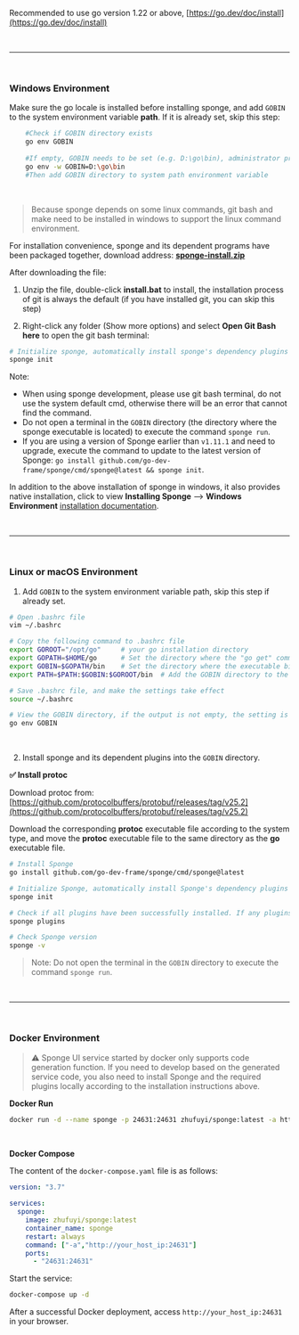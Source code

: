 
Recommended to use go version 1.22 or above, [https://go.dev/doc/install](https://go.dev/doc/install)

<br>

---

<br>

### Windows Environment

Make sure the go locale is installed before installing sponge, and add `GOBIN` to the system environment variable **path**. If it is already set, skip this step:

 ```bash 
     #Check if GOBIN directory exists 
     go env GOBIN 
    
     #If empty, GOBIN needs to be set (e.g. D:\go\bin), administrator privileges may be required 
     go env -w GOBIN=D:\go\bin 
     #Then add GOBIN directory to system path environment variable 
 ``` 

<br>

> Because sponge depends on some linux commands, git bash and make need to be installed in windows to support the linux command environment.

For installation convenience, sponge and its dependent programs have been packaged together, download address: [**sponge-install.zip**](https://drive.google.com/drive/folders/1T55lLXDBIQCnL5IQ-i1hWJovgLI2l0k1?usp=sharing)

After downloading the file:

1. Unzip the file, double-click **install.bat** to install, the installation process of git is always the default (if you have installed git, you can skip this step)

2. Right-click any folder (Show more options) and select **Open Git Bash here** to open the git bash terminal:

```bash
# Initialize sponge, automatically install sponge's dependency plugins
sponge init
```

Note: 

- When using sponge development, please use git bash terminal, do not use the system default cmd, otherwise there will be an error that cannot find the command.
- Do not open a terminal in the `GOBIN` directory (the directory where the sponge executable is located) to execute the command `sponge run`.
- If you are using a version of Sponge earlier than `v1.11.1` and need to upgrade, execute the command to update to the latest version of Sponge: `go install github.com/go-dev-frame/sponge/cmd/sponge@latest && sponge init`.

In addition to the above installation of sponge in windows, it also provides native installation, click to view **Installing Sponge** --> **Windows Environment** [installation documentation](https://go-sponge.com/quick-start?id=installing-sponge).

<br>

---

<br>

### Linux or macOS Environment

1. Add `GOBIN` to the system environment variable path, skip this step if already set.

```bash
# Open .bashrc file
vim ~/.bashrc

# Copy the following command to .bashrc file
export GOROOT="/opt/go"     # your go installation directory
export GOPATH=$HOME/go      # Set the directory where the "go get" command downloads third-party packages
export GOBIN=$GOPATH/bin    # Set the directory where the executable binaries are compiled by the "go install" command.
export PATH=$PATH:$GOBIN:$GOROOT/bin  # Add the GOBIN directory to the system environment variable path.

# Save .bashrc file, and make the settings take effect
source ~/.bashrc

# View the GOBIN directory, if the output is not empty, the setting is successful.
go env GOBIN
```

<br>

2. Install sponge and its dependent plugins into the `GOBIN` directory.

**✅ Install protoc**

Download protoc from: [https://github.com/protocolbuffers/protobuf/releases/tag/v25.2](https://github.com/protocolbuffers/protobuf/releases/tag/v25.2)

Download the corresponding **protoc** executable file according to the system type, and move the **protoc** executable file to the same directory as the **go** executable file.

```bash
# Install Sponge
go install github.com/go-dev-frame/sponge/cmd/sponge@latest

# Initialize Sponge, automatically install Sponge's dependency plugins
sponge init

# Check if all plugins have been successfully installed. If any plugins fail to install, retry with the command: sponge plugins --install
sponge plugins

# Check Sponge version
sponge -v
```

> Note: Do not open the terminal in the `GOBIN` directory to execute the command `sponge run`.

<br>

---

<br>

### Docker Environment

> ⚠ Sponge UI service started by docker only supports code generation function. If you need to develop based on the generated service code, you also need to install Sponge and the required plugins locally according to the installation instructions above.

**Docker Run**

```bash
docker run -d --name sponge -p 24631:24631 zhufuyi/sponge:latest -a http://your_host_ip:24631
```

<br>

**Docker Compose**

The content of the `docker-compose.yaml` file is as follows:

```yaml
version: "3.7"

services:
  sponge:
    image: zhufuyi/sponge:latest
    container_name: sponge
    restart: always
    command: ["-a","http://your_host_ip:24631"]
    ports:
      - "24631:24631"
```

Start the service:

```bash
docker-compose up -d
```

After a successful Docker deployment, access `http://your_host_ip:24631` in your browser.
